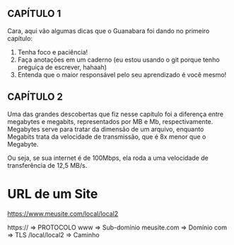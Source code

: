 ## CAPÍTULO 1

Cara, aqui vão algumas dicas que o Guanabara foi dando no primeiro capítulo:

1. Tenha foco e paciência!
2. Faça anotações em um caderno (eu estou usando o git porque tenho preguiça de escrever, hahaah)
3. Entenda que o maior responsável pelo seu aprendizado é você mesmo!

## CAPÍTULO 2

Uma das grandes descobertas que fiz nesse capítulo foi a diferença entre megabytes e megabits, representados por MB e Mb, respectivamente. Megabytes serve para tratar da dimensão de um arquivo, enquanto Megabits trata da velocidade de transmissão, que é 8x menor que o Megabyte.

Ou seja, se sua internet é de 100Mbps, ela roda a uma velocidade de transferência de 12,5 MB/s.

# URL de um Site

https://www.meusite.com/local/local2

https:// => PROTOCOLO
www => Sub-domínio
meusite.com => Domínio
com => TLS
/local/local2 => Caminho